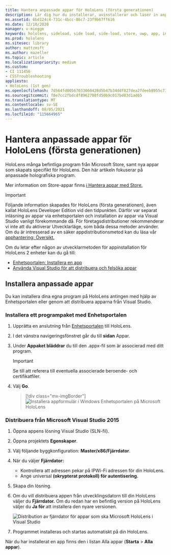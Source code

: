 ```yaml
---
title: Hantera anpassade appar för HoloLens (första generationen)
description: Lär dig hur du installerar, avinstallerar och läser in anpassade holografiska appar på HoloLens-enheter med hjälp av Enhetsportalen och Visual Studio.
ms.assetid: 6bd124c4-731c-4bcc-86c7-23f9b67ff616
ms.date: 12/10/2020
manager: v-miegge
keywords: hololens, sideload, side load, side-load, store, uwp, app, install
ms.prod: hololens
ms.sitesec: library
author: mattzmsft
ms.author: mazeller
ms.topic: article
ms.localizationpriority: medium
ms.custom:
- CI 111456
- CSSTroubleshooting
appliesto:
- HoloLens (1st gen)
ms.openlocfilehash: 7d564fd00567033060428d5b47b34ddf827dea2fdeeb8955c73bc22e4ba87164
ms.sourcegitcommit: f8e7cc2fbdcdf8962700fd50b9c017bd83d1ad65
ms.translationtype: MT
ms.contentlocale: sv-SE
ms.lasthandoff: 08/05/2021
ms.locfileid: "115664965"
---
```

# <a name="manage-custom-apps-for-hololens-1st-gen"></a>Hantera anpassade appar för HoloLens (första generationen)

HoloLens många befintliga program från Microsoft Store, samt nya appar som skapats specifikt för HoloLens. Den här artikeln fokuserar på anpassade holografiska program.  

Mer information om Store-appar finns [i Hantera appar med Store.](holographic-store-apps.md)

> [!IMPORTANT]
> Följande information skapades för HoloLens (första generationen), även kallat HoloLens Developer Edition vid den tidpunkten. Därför var separat inläsning av appar via enhetsportalen och installation av appar via Visual Studio vanligt förekommande då. För företagsdistributioner rekommenderar vi inte att du aktiverar Utvecklarläge, som båda dessa metoder använder. Om du är intresserad av en säker appdistributionsmetod kan du läsa vår [apphantering: Översikt.](app-deploy-overview.md)
>
> Om du letar efter någon av utvecklarmetoden för appinstallation för HoloLens 2 enheter kan du gå till:
>
> - [Enhetsportalen: Installera en app](/windows/mixed-reality/develop/platform-capabilities-and-apis/using-the-windows-device-portal#installing-an-app)
> - [Använda Visual Studio för att distribuera och felsöka appar](/windows/mixed-reality/develop/platform-capabilities-and-apis/using-visual-studio)

## <a name="install-custom-apps"></a>Installera anpassade appar

Du kan installera dina egna program på HoloLens antingen med hjälp av Enhetsportalen eller genom att distribuera apparna från Visual Studio.

### <a name="installing-an-application-package-with-the-device-portal"></a>Installera ett programpaket med Enhetsportalen

1. Upprätta en anslutning från [Enhetsportalen](/windows/mixed-reality/using-the-windows-device-portal) till HoloLens.

1. I det vänstra navigeringsfönstret går du till **sidan** Appar.

1. Under **Appaket bläddrar** du till den .appx-fil som är associerad med ditt program.

   > [!IMPORTANT]
   > Se till att referera till eventuella associerade beroende- och certifikatfiler.

1. Välj **Go**.

   > [!div class="mx-imgBorder"]
   > ![Installera appformulär i Windows Enhetsportalen på Microsoft HoloLens](images/deviceportal-appmanager.jpg)

### <a name="deploying-from-microsoft-visual-studio-2015"></a>Distribuera från Microsoft Visual Studio 2015

1. Öppna appens lösning Visual Studio (SLN-fil).

1. Öppna projektets **Egenskaper**.

1. Välj följande byggkonfiguration: **Master/x86/Fjärrdator**.

1. När du väljer **Fjärrdator:**
   - Kontrollera att adressen pekar på IPWi-Fi adressen för din HoloLens.
   - Ange universal **(okrypterat protokoll) för autentisering.**
   
1. Skapa din lösning.

1. Om du vill distribuera appen från utvecklingsdatorn till din HoloLens väljer du **Fjärrdator.** Om du redan har en befintlig version på HoloLens väljer du **Ja för** att installera den nyare versionen.  

   ![Distribution av fjärrdator för appar som ska Microsoft HoloLens i Visual Studio](images/vs2015-remotedeployment.jpg)  
   
1. Programmet installeras och startas automatiskt på din HoloLens.

När du har installerat en app finns den  i listan Alla appar (**Starta**  >  **Alla appar**).
